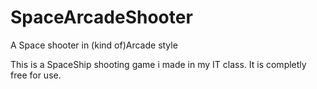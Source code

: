# SpaceArcadeShooter
A Space shooter in (kind of)Arcade style


This is a SpaceShip shooting game i made in my IT class.
It is completly free for use.
